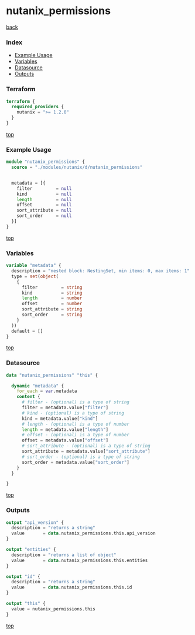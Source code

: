 # nutanix_permissions

[back](../nutanix.md)

### Index

- [Example Usage](#example-usage)
- [Variables](#variables)
- [Datasource](#datasource)
- [Outputs](#outputs)

### Terraform

```terraform
terraform {
  required_providers {
    nutanix = ">= 1.2.0"
  }
}
```

[top](#index)

### Example Usage

```terraform
module "nutanix_permissions" {
  source = "./modules/nutanix/d/nutanix_permissions"


  metadata = [{
    filter         = null
    kind           = null
    length         = null
    offset         = null
    sort_attribute = null
    sort_order     = null
  }]
}
```

[top](#index)

### Variables

```terraform
variable "metadata" {
  description = "nested block: NestingSet, min items: 0, max items: 1"
  type = set(object(
    {
      filter         = string
      kind           = string
      length         = number
      offset         = number
      sort_attribute = string
      sort_order     = string
    }
  ))
  default = []
}
```

[top](#index)

### Datasource

```terraform
data "nutanix_permissions" "this" {

  dynamic "metadata" {
    for_each = var.metadata
    content {
      # filter - (optional) is a type of string
      filter = metadata.value["filter"]
      # kind - (optional) is a type of string
      kind = metadata.value["kind"]
      # length - (optional) is a type of number
      length = metadata.value["length"]
      # offset - (optional) is a type of number
      offset = metadata.value["offset"]
      # sort_attribute - (optional) is a type of string
      sort_attribute = metadata.value["sort_attribute"]
      # sort_order - (optional) is a type of string
      sort_order = metadata.value["sort_order"]
    }
  }

}
```

[top](#index)

### Outputs

```terraform
output "api_version" {
  description = "returns a string"
  value       = data.nutanix_permissions.this.api_version
}

output "entities" {
  description = "returns a list of object"
  value       = data.nutanix_permissions.this.entities
}

output "id" {
  description = "returns a string"
  value       = data.nutanix_permissions.this.id
}

output "this" {
  value = nutanix_permissions.this
}
```

[top](#index)